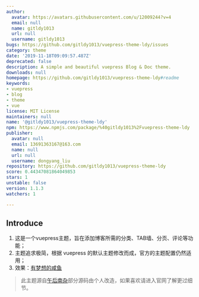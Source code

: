 ```yaml
---
author:
  avatar: https://avatars.githubusercontent.com/u/12009244?v=4
  email: null
  name: gitldy1013
  url: null
  username: gitldy1013
bugs: https://github.com/gitldy1013/vuepress-theme-ldy/issues
category: theme
date: '2019-11-18T09:09:57.487Z'
deprecated: false
description: A simple and beautiful vuepress Blog & Doc theme.
downloads: null
homepage: https://github.com/gitldy1013/vuepress-theme-ldy#readme
keywords:
- vuepress
- blog
- theme
- vue
license: MIT License
maintainers: null
name: '@gitldy1013/vuepress-theme-ldy'
npm: https://www.npmjs.com/package/%40gitldy1013%2Fvuepress-theme-ldy
publisher:
  avatar: null
  email: 13691363167@163.com
  name: null
  url: null
  username: dongyang_liu
repository: https://github.com/gitldy1013/vuepress-theme-ldy
score: 0.44347081864049853
stars: 1
unstable: false
version: 1.1.3
watchers: 1

---
```


## Introduce

1. 这是一个vuepress主题，旨在添加博客所需的分类、TAB墙、分页、评论等功能；
2. 主题追求极简，根据 vuepress 的默认主题修改而成，官方的主题配置仍然适用；
3. 效果：[有梦想的咸鱼](https://blog.liudongyang.top) 

> 此主题源自[午后南杂](https://www.recoluan.com)部分源码由个人改造，如果喜欢请进入官网了解更过细节。
